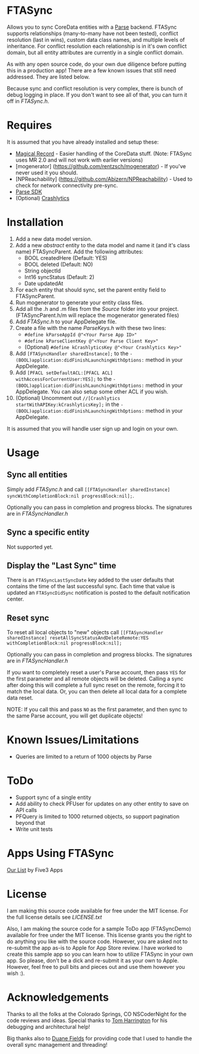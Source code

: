 # FTASync

Allows you to sync CoreData entities with a [Parse](https://www.parse.com/) backend. FTASync supports relationships (many-to-many have not been tested), conflict resolution (last in wins), custom data class names, and multiple levels of inheritance. For conflict resolution each relationship is in it's own conflict domain, but all entity attributes are currently in a single conflict domain. 

As with any open source code, do your own due diligence before putting this in a production app! There are a few known issues that still need addressed. They are listed below.

Because sync and conflict resolution is very complex, there is bunch of debug logging in place. If you don't want to see all of that, you can turn it off in *FTASync.h*.

# Requires

It is assumed that you have already installed and setup these:

* [Magical Record](https://github.com/magicalpanda/MagicalRecord) - Easier handling of the CoreData stuff. (Note: FTASync uses MR 2.0 and will not work with earlier versions)
* [mogenerator] (https://github.com/rentzsch/mogenerator) - If you've never used it you should.
* [NPReachability] (https://github.com/Abizern/NPReachability) - Used to check for network connectivity pre-sync.
* [Parse SDK](https://www.parse.com/apps/quickstart)
* (Optional) [Crashlytics](http://www.crashlytics.com/)

# Installation

1. Add a new data model version.
2. Add a new *abstract* entity to the data model and name it (and it's class name) FTASyncParent. Add the following attributes:
    * BOOL createdHere (Default: YES)
    * BOOL deleted (Default: NO)
    * String objectId
    * Int16 syncStatus (Default: 2)
    * Date updatedAt
3. For each entity that should sync, set the parent entity field to FTASyncParent.
4. Run mogenerator to generate your entity class files.
5. Add all the .h and .m files from the *Source* folder into your project. (FTASyncParent.h/m will replace the mogenerator generated files)
6. Add *FTASync.h* to your AppDelegate file.
7. Create a file with the name *ParseKeys.h* with these two lines:
    * `#define kParseAppId @"<Your Parse App ID>"`
    * `#define kParseClientKey @"<Your Parse Client Key>"`
    * (Optional) `#define kCrashlyticsKey @"<Your Crashlytics Key>"`
8. Add `[FTASyncHandler sharedInstance];` to the `- (BOOL)application:didFinishLaunchingWithOptions:` method in your AppDelegate.
9. Add `[PFACL setDefaultACL:[PFACL ACL] withAccessForCurrentUser:YES];` to the `- (BOOL)application:didFinishLaunchingWithOptions:` method in your AppDelegate. You can also setup some other ACL if you wish.
10. (Optional) Uncomment out `//[Crashlytics startWithAPIKey:kCrashlyticsKey];` in the `- (BOOL)application:didFinishLaunchingWithOptions:` method in your AppDelegate.

It is assumed that you will handle user sign up and login on your own.

# Usage

## Sync all entities

Simply add *FTASync.h* and call `[[FTASyncHandler sharedInstance] syncWithCompletionBlock:nil progressBlock:nil];`.

Optionally you can pass in completion and progress blocks. The signatures are in *FTASyncHandler.h*

## Sync a specific entity

Not supported yet.

## Display the "Last Sync" time

There is an `FTASyncLastSyncDate` key added to the user defaults that contains the time of the last successful sync. Each time that value is updated an `FTASyncDidSync` notification is posted to the default notification center.

## Reset sync

To reset all local objects to "new" objects call `[[FTASyncHandler sharedInstance] resetAllSyncStatusAndDeleteRemote:YES withCompletionBlock:nil progressBlock:nil];`

Optionally you can pass in completion and progress blocks. The signatures are in *FTASyncHandler.h*

If you want to completely reset a user's Parse account, then pass `YES` for the first parameter and all remote objects will be deleted. Calling a sync after doing this will complete a full sync reset on the remote, forcing it to match the local data. Or, you can then delete all local data for a complete data reset.

NOTE: If you call this and pass `NO` as the first parameter, and then sync to the same Parse account, you will get duplicate objects!

# Known Issues/Limitations

* Queries are limited to a return of 1000 objects by Parse

# ToDo

* Support sync of a single entity
* Add ability to check PFUser for updates on any other entity to save on API calls
* PFQuery is limited to 1000 returned objects, so support pagination beyond that
* Write unit tests

# Apps Using FTASync

[Our List](http://itunes.apple.com/WebObjects/MZStore.woa/wa/viewSoftware?id=548960426&mt=8) by Five3 Apps

# License

I am making this source code available for free under the MIT license. For the full license details see *LICENSE.txt*

Also, I am making the source code for a sample ToDo app (FTASyncDemo) available for free under the MIT license. This license grants you the right to do anything you like with the source code. However, you are asked not to re-submit the app as-is to Apple for App Store review. I have worked to create this sample app so you can learn how to utilize FTASync in your own app. So please, don't be a dick and re-submit it as your own to Apple. However, feel free to pull bits and pieces out and use them however you wish :).

# Acknowledgements

Thanks to all the folks at the Colorado Springs, CO NSCoderNight for the code reviews and ideas. Special thanks to [Tom Harrington](https://github.com/atomicbird) for his debugging and architectural help!

Big thanks also to [Duane Fields](https://github.com/duanefields) for providing code that I used to handle the overall sync management and threading!